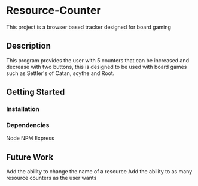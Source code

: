 # Resource-Counter

This project is a browser based tracker designed for board gaming 

## Description

This program provides the user with 5 counters that can be increased and decrease with 
two buttons, this is designed to be used with board games such as Settler's of Catan, scythe 
and Root. 

## Getting Started

### Installation 


### Dependencies

Node 
NPM
Express 

## Future Work

Add the ability to change the name of a resource
Add the ability to as many resource counters as the user wants

